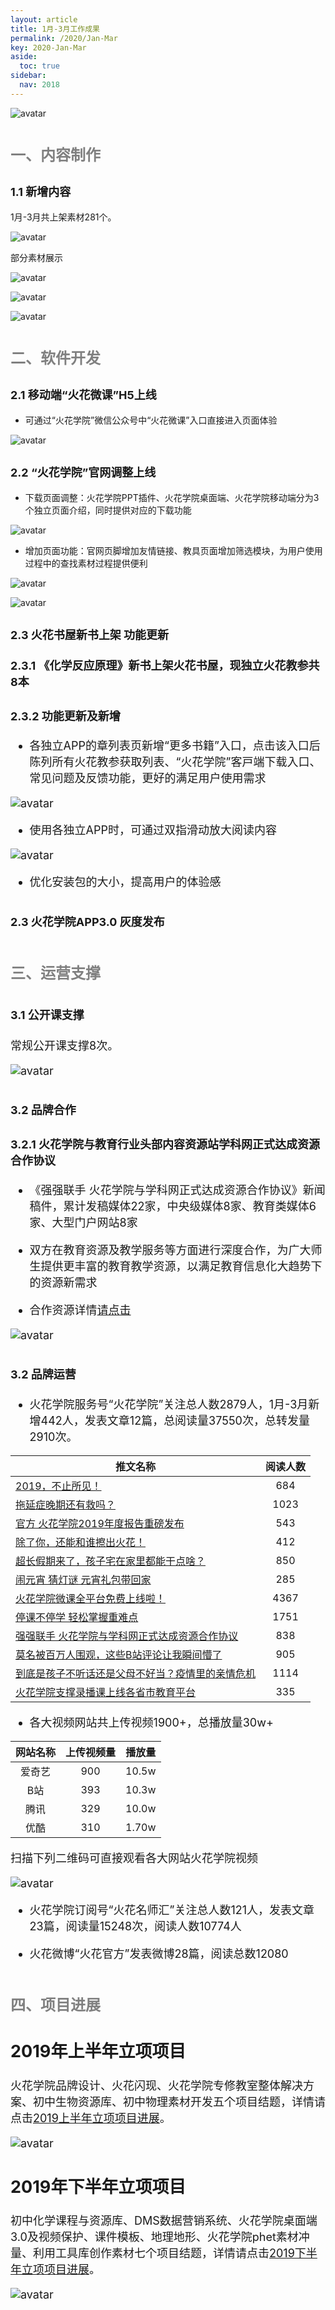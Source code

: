 ```yaml
---
layout: article
title: 1月-3月工作成果
permalink: /2020/Jan-Mar
key: 2020-Jan-Mar
aside:
  toc: true
sidebar:
  nav: 2018
---
```


<bro/><bro/>

![avatar](images/20191200.png)

# <font size="5" color="gray">一、内容制作</font>

## <font size="4" >1.1 新增内容</font>

1月-3月共上架素材281个。

![avatar](images/202003002.png)

部分素材展示

![avatar](images/20200303.png)

![avatar](images/20200304.png)

![avatar](images/20200305.png)

# <font size="5" color="gray">二、软件开发</font>

## <font size="4" >2.1 移动端“火花微课”H5上线</font>

- 可通过“火花学院”微信公众号中“火花微课”⼊⼝直接进⼊页面体验

![avatar](images/20200306.png)

## <font size="4" >2.2 “火花学院”官网调整上线</font>

- 下载页面调整：火花学院PPT插件、火花学院桌⾯端、火花学院移动端分为3个独立页面介绍，同时提供对应的下载功能

![avatar](images/20200307.png)

- 增加页面功能：官网页脚增加友情链接、教具页面增加筛选模块，为用户使用过程中的查找素材过程提供便利

![avatar](images/20200308001.png)

![avatar](images/20200308.png)

## <font size="4" >2.3 火花书屋新书上架 功能更新</font>

### <font size="4" >2.3.1 《化学反应原理》新书上架火花书屋，现独立火花教参共8本

### <font size="4" >2.3.2 功能更新及新增</font>

- 各独立APP的章列表页新增“更多书籍”入口，点击该入口后陈列所有火花教参获取列表、“⽕花学院”客⼾端下载⼊⼝、 常见问题及反馈功能，更好的满足用户使用需求

![avatar](images/2020030901.png)

- 使用各独立APP时，可通过双指滑动放⼤阅读内容

![avatar](images/2020030902.png)

- 优化安装包的大小，提高用户的体验感

## <font size="4" >2.3 火花学院APP3.0 灰度发布</font>

# <font size="5" color="gray">三、运营支撑</font>

## <font size="4" >3.1 公开课支撑</font>

常规公开课支撑8次。

![avatar](images/20200310.png)

## <font size="4" >3.2 品牌合作</font>

### <font size="4" >3.2.1 火花学院与教育行业头部内容资源站学科网正式达成资源合作协议</font> 

- 《强强联手 火花学院与学科网正式达成资源合作协议》新闻稿件，累计发稿媒体22家，中央级媒体8家、教育类媒体6家、大型门户网站8家

- 双方在教育资源及教学服务等方面进行深度合作，为广大师生提供更丰富的教育教学资源，以满足教育信息化大趋势下的资源新需求

- 合作资源详情[请点击](http://www.zxxk.com/organ/267/)

![avatar](images/20200314.png)

## <font size="4" >3.2 品牌运营</font>

- 火花学院服务号“火花学院”关注总人数2879人，1月-3月新增442人，发表文章12篇，总阅读量37550次，总转发量2910次。

| 推文名称 |  阅读人数  | 
|-------------|:------:|
[2019，不止所见！](https://mp.weixin.qq.com/s/4fLofpuI_cQiNm9Xiu-i_A)|	684|
[拖延症晚期还有救吗？](https://mp.weixin.qq.com/s/-SQoOheZb5vKNKthAzd68g)|	1023|
[官方 火花学院2019年度报告重磅发布](https://mp.weixin.qq.com/s/gkr2eSMAioE38leC9ej-yg)|	543|
[除了你，还能和谁擦出火花！](https://mp.weixin.qq.com/s/dstIToTtrFKgrKLRAe3STw)|	412|
[超长假期来了，孩子宅在家里都能干点啥？](https://mp.weixin.qq.com/s/8s22HN3PexTE0oMy323Vfg)|	850|
[闹元宵 猜灯谜 元宵礼包带回家](https://mp.weixin.qq.com/s/AV7eKx8MDnZLpo2ePFxa9A)|	285|
[火花学院微课全平台免费上线啦！](https://mp.weixin.qq.com/s/4kj6ofPltC6lywC2lUUWUQ)|4367|
[停课不停学 轻松掌握重难点](https://mp.weixin.qq.com/s/pBfdBw8V5jlxYL4qIE4__A)|	1751|
[强强联手 火花学院与学科网正式达成资源合作协议](https://mp.weixin.qq.com/s/oax-1ziaOgueOnS-J6towQ)|	838|
[莫名被百万人围观，这些B站评论让我瞬间懵了](https://mp.weixin.qq.com/s/L1SwrHHWjD2v8sLGh0fvHA)|	905|
[到底是孩子不听话还是父母不好当？疫情里的亲情危机](https://mp.weixin.qq.com/s/nODxoR2f1vPaLOh9f1xUHg)|	1114|
[火花学院支撑录播课上线各省市教育平台](https://mp.weixin.qq.com/s/cNbYWrz5lMg9voMlaWBy-Q)|	335|

- 各大视频网站共上传视频1900+，总播放量30w+

| 网站名称 | 上传视频量 | 播放量|
|:-------------:|:------:|:-----:|
|爱奇艺|900|10.5w|
|B站|393|10.3w|
|腾讯|329|10.0w|
|优酷|310|1.70w|

扫描下列二维码可直接观看各大网站火花学院视频

![avatar](images/20200313.png)

- 火花学院订阅号“火花名师汇”关注总人数121人，发表文章23篇，阅读量15248次，阅读人数10774人

- 火花微博“火花官方”发表微博28篇，阅读总数12080

# <font size="5" color="gray">四、项目进展</font>

## 2019年上半年立项项目

火花学院品牌设计、火花闪现、火花学院专修教室整体解决方案、初中生物资源库、初中物理素材开发五个项目结题，详情请点击[2019上半年立项项目进展](https://xiyue-team.github.io/doc_monthlyreport/project/Dec#2019%E5%B9%B4%E4%B8%8A%E5%8D%8A%E5%B9%B4%E9%A1%B9%E7%9B%AE%E8%AF%A6%E6%83%85)。
 
![avatar](images/20191244.png)

## 2019年下半年立项项目

初中化学课程与资源库、DMS数据营销系统、火花学院桌面端3.0及视频保护、课件模板、地理地形、火花学院phet素材冲量、利用工具库创作素材七个项目结题，详情请点击[2019下半年立项项目进展](https://xiyue-team.github.io/doc_monthlyreport/project/Dec#2019%E5%B9%B4%E4%B8%8B%E5%8D%8A%E5%B9%B4%E9%A1%B9%E7%9B%AE%E8%AF%A6%E6%83%85)。

![avatar](images/20191245.png)




